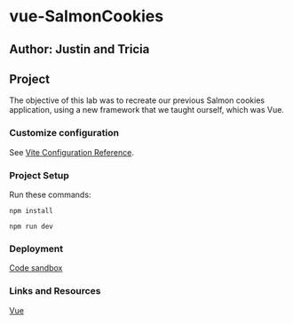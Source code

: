# vue-SalmonCookies

## Author: Justin and Tricia

## Project

The objective of this lab was to recreate our previous Salmon cookies application, using a new framework that we taught ourself, which was Vue.

### Customize configuration

See [Vite Configuration Reference](https://vitejs.dev/config/).

### Project Setup

Run these commands:

`npm install`

`npm run dev`

### Deployment

[Code sandbox](https://jqpn3f-5173.csb.app/)

### Links and Resources

[Vue](https://vuejs.org/guide/introduction.html)
